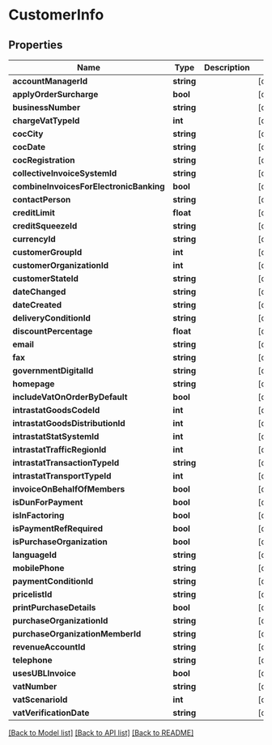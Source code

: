 # CustomerInfo

## Properties
Name | Type | Description | Notes
------------ | ------------- | ------------- | -------------
**accountManagerId** | **string** |  | [optional] 
**applyOrderSurcharge** | **bool** |  | [optional] 
**businessNumber** | **string** |  | [optional] 
**chargeVatTypeId** | **int** |  | [optional] 
**cocCity** | **string** |  | [optional] 
**cocDate** | **string** |  | [optional] 
**cocRegistration** | **string** |  | [optional] 
**collectiveInvoiceSystemId** | **string** |  | [optional] 
**combineInvoicesForElectronicBanking** | **bool** |  | [optional] 
**contactPerson** | **string** |  | [optional] 
**creditLimit** | **float** |  | [optional] 
**creditSqueezeId** | **string** |  | [optional] 
**currencyId** | **string** |  | [optional] 
**customerGroupId** | **int** |  | [optional] 
**customerOrganizationId** | **int** |  | [optional] 
**customerStateId** | **string** |  | [optional] 
**dateChanged** | **string** |  | [optional] 
**dateCreated** | **string** |  | [optional] 
**deliveryConditionId** | **string** |  | [optional] 
**discountPercentage** | **float** |  | [optional] 
**email** | **string** |  | [optional] 
**fax** | **string** |  | [optional] 
**governmentDigitalId** | **string** |  | [optional] 
**homepage** | **string** |  | [optional] 
**includeVatOnOrderByDefault** | **bool** |  | [optional] 
**intrastatGoodsCodeId** | **int** |  | [optional] 
**intrastatGoodsDistributionId** | **int** |  | [optional] 
**intrastatStatSystemId** | **int** |  | [optional] 
**intrastatTrafficRegionId** | **int** |  | [optional] 
**intrastatTransactionTypeId** | **string** |  | [optional] 
**intrastatTransportTypeId** | **int** |  | [optional] 
**invoiceOnBehalfOfMembers** | **bool** |  | [optional] 
**isDunForPayment** | **bool** |  | [optional] 
**isInFactoring** | **bool** |  | [optional] 
**isPaymentRefRequired** | **bool** |  | [optional] 
**isPurchaseOrganization** | **bool** |  | [optional] 
**languageId** | **string** |  | [optional] 
**mobilePhone** | **string** |  | [optional] 
**paymentConditionId** | **string** |  | [optional] 
**pricelistId** | **string** |  | [optional] 
**printPurchaseDetails** | **bool** |  | [optional] 
**purchaseOrganizationId** | **string** |  | [optional] 
**purchaseOrganizationMemberId** | **string** |  | [optional] 
**revenueAccountId** | **string** |  | [optional] 
**telephone** | **string** |  | [optional] 
**usesUBLInvoice** | **bool** |  | [optional] 
**vatNumber** | **string** |  | [optional] 
**vatScenarioId** | **int** |  | [optional] 
**vatVerificationDate** | **string** |  | [optional] 

[[Back to Model list]](../README.md#documentation-for-models) [[Back to API list]](../README.md#documentation-for-api-endpoints) [[Back to README]](../README.md)


